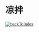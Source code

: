 <font face = 等线>

# 凉拌

[![backToIndex](https://s2.ax1x.com/2019/10/29/KfK1e0.png)](https://github.com/GUET-EETB/ORG-POLICY#)
